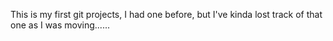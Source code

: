 This is my first git projects, I had one before, but I've kinda lost track of that one as I was moving......